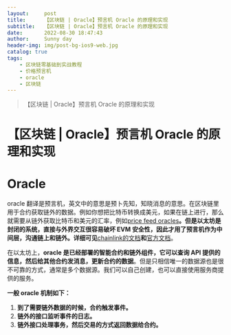 ```yaml
---
layout:     post
title:      【区块链 | Oracle】预言机 Oracle 的原理和实现
subtitle:   【区块链 | Oracle】预言机 Oracle 的原理和实现
date:       2022-08-30 18:47:43
author:     Sunny day
header-img: img/post-bg-ios9-web.jpg
catalog: true
tags:
    - 区块链零基础到实战教程
    - 价格预言机
    - oracle
    - 区块链
---
```


>【区块链 | Oracle】预言机 Oracle 的原理和实现

# 【区块链 | Oracle】预言机 Oracle 的原理和实现


# Oracle

oracle 翻译是预言机，英文中的意思是预卜先知，知晓消息的意思。在区块链里用于合约获取链外的数据。例如你想把比特币转换成美元，如果在链上进行，那么就需要从链外获取比特币和美元的汇率，例如[price feed oracles](https://developer.makerdao.com/feeds/ "price feed oracles")**。但是以太坊是封闭的系统，直接与外界交互很容易破坏 EVM 安全性，因此才用了预言机作为中间层，沟通链上和链外。详细可见**[chainlink的文档](https://chain.link/education/blockchain-oracles "chainlink的文档")**和**[官方文档](https://ethereum.org/en/developers/docs/oracles/ "官方文档")。

在以太坊上，******oracle 是已经部署的智能合约和链外组件，它可以查询 API 提供的信息，然后给其他合约发消息，更新合约的数据******。但是只相信唯一的数据源也是很不可靠的方式，通常是多个数据源。我们可以自己创建，也可以直接使用服务商提供的服务。

**一般 oracle 机制如下：**

1. **到了需要链外数据的时候，合约触发事件。**
1. **链外的接口监听事件的日志。**
1. **链外接口处理事务，然后交易的方式返回数据给合约。**

